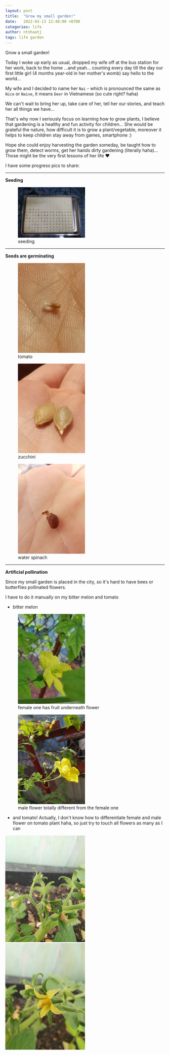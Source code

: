 ```yaml
---
layout: post
title:  "Grow my small garden!"
date:   2022-03-13 12:40:00 +0700
categories: life
author: ntnhaatj
tags: life garden
---
```


Grow a small garden!

Today I woke up early as usual, dropped my wife off at the bus station for her work, back to the home ...and yeah... counting every day till the day our first little girl (4 months year-old in her mother's womb) say hello to the world...

My wife and I decided to name her `Nai` - which is pronounced the same as `Nice` or `Naive`, it means `Deer` in Vietnamese (so cute right? haha)

We can't wait to bring her up, take care of her, tell her our stories, and teach her all things we have...

That's why now I seriously focus on learning how to grow plants, I believe that gardening is a healthy and fun activity for children... She would be grateful the nature, how difficult it is to grow a plant/vegetable, moreover it helps to keep children stay away from games, smartphone :)

Hope she could enjoy harvesting the garden someday, be taught how to grow them, detect worms, get her hands dirty gardening (literally haha)... Those might be the very first lessons of her life ❤️

I have some progress pics to share: 

---

**Seeding**

<figure>
    <img src="/images/20220313/seed.jpg" width="50%" height="50%">
    <figcaption>seeding</figcaption>
</figure>

---

**Seeds are germinating**

<figure>
    <img src="/images/20220313/tomato-seed.jpg" width="50%" height="50%">
    <figcaption>tomato</figcaption>
</figure>

<figure>
    <img src="/images/20220313/zucchini-seed.jpg" width="50%" height="50%">
    <figcaption>zucchini</figcaption>
</figure>

<figure>
    <img src="/images/20220313/water-spinach.jpg" width="50%" height="50%">
    <figcaption>water spinach</figcaption>
</figure>

---

**Artificial pollination**

Since my small garden is placed in the city, so it's hard to have bees or butterflies pollinated flowers.

I have to do it manually on my bitter melon and tomato

- bitter melon
<figure>
    <img src="/images/20220313/bittermelon-female-flower.jpg" width="50%" height="50%">
    <figcaption>female one has fruit underneath flower</figcaption>
</figure>

<figure>
    <img src="/images/20220313/bittermelon-male-flower.jpg" width="50%" height="50%">
    <figcaption>male flower totally different from the female one</figcaption>
</figure>

- and tomato! Actually, I don't know how to differentiate female and male flower on tomato plant haha, so just try to touch all flowers as many as I can

<img src="/images/20220313/tomato-flower.jpg" width="50%" height="50%">

<img src="/images/20220313/tomato-flower-1.jpg" width="50%" height="50%">